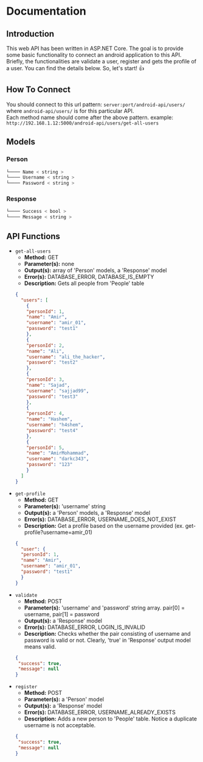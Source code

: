 # Documentation
## Introduction
This web API has been written in ASP.NET Core. The goal is to provide some basic functionality to connect an android application to this API. Briefly, the functionalities are validate a user, register and gets the profile of a user. You can find the details below. So, let's start! :+1:
## How To Connect
You should connect to this url pattern: `server:port/android-api/users/` where `android-api/users/` is for this particular API.
<br />
Each method name should come after the above pattern. example: `http://192.168.1.12:5000/android-api/users/get-all-users`
## Models
### Person
```javascript
└──── Name < string >
└──── Username < string >
└──── Password < string >
```
### Response
```javascript
└──── Success < bool >
└──── Message < string >
```
## API Functions
* `get-all-users`
   * **Method:** GET
   * **Parameter(s):** none
   * **Output(s):** array of 'Person' models, a 'Response' model
   * **Error(s):** DATABASE_ERROR, DATABASE_IS_EMPTY
   * **Description:** Gets all people from 'People' table
  ```json
  {
    "users": [
      {
      "personId": 1,
      "name": "Amir",
      "username": "amir_01",
      "password": "test1"
      },
      {
      "personId": 2,
      "name": "Ali",
      "username": "ali_the_hacker",
      "password": "test2"
      },
      {
      "personId": 3,
      "name": "Sajad",
      "username": "sajjad99",
      "password": "test3"
      },
      {
      "personId": 4,
      "name": "Hashem",
      "username": "h4shem",
      "password": "test4"
      },
      {
      "personId": 5,
      "name": "AmirMohammad",
      "username": "darkc343",
      "password": "123"
      }
    ]
  }
  ```
* `get-profile`
   * **Method:** GET
   * **Parameter(s):** 'username' string
   * **Output(s):** a 'Person' models, a 'Response' model
   * **Error(s):** DATABASE_ERROR, USERNAME_DOES_NOT_EXIST
   * **Description:** Get a profile based on the username provided (ex. get-profile?username=amir_01)
  ```json
  {
    "user": {
    "personId": 1,
    "name": "Amir",
    "username": "amir_01",
    "password": "test1"
    }
  }
  ```
* `validate`
   * **Method:** POST
   * **Parameter(s):** 'username' and 'password' string array. pair\[0] = username, pair\[1] = password
   * **Output(s):** a 'Response' model
   * **Error(s):** DATABASE_ERROR, LOGIN_IS_INVALID
   * **Description:** Checks whether the pair consisting of username and password is valid or not. Clearly, 'true' in 'Response' output model means valid.
   ```json
   {
    "success": true,
    "message": null
  }
   ```
* `register`
   * **Method:** POST
   * **Parameter(s):** a 'Person' model
   * **Output(s):** a 'Response' model
   * **Error(s):** DATABASE_ERROR, USERNAME_ALREADY_EXISTS
   * **Description:** Adds a new person to 'People' table. Notice a duplicate username is not acceptable.
   ```json
   {
    "success": true,
    "message": null
  }
   ```
